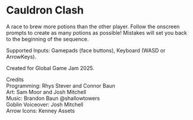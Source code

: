 # Cauldron Clash

A race to brew more potions than the other player. Follow the onscreen prompts to create as many potions as possible! Mistakes will set you back to the beginning of the sequence.

Supported Inputs: Gamepads (face buttons), Keyboard (WASD or ArrowKeys).

Created for Global Game Jam 2025.

Credits  
Programming: Rhys Stever and Connor Baun  
Art: Sam Moor and Josh Mitchell  
Music: Brandon Baun @shallowtowers  
Goblin Voiceover: Josh Mitchell  
Arrow Icons: Kenney Assets  
